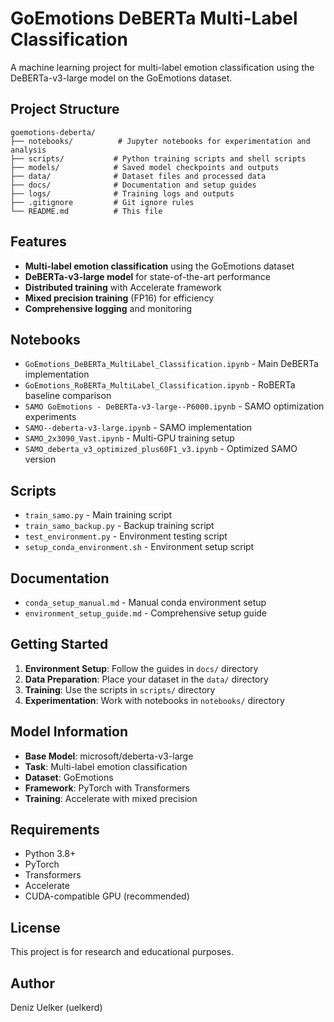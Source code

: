 # GoEmotions DeBERTa Multi-Label Classification

A machine learning project for multi-label emotion classification using the DeBERTa-v3-large model on the GoEmotions dataset.

## Project Structure

```
goemotions-deberta/
├── notebooks/          # Jupyter notebooks for experimentation and analysis
├── scripts/           # Python training scripts and shell scripts
├── models/            # Saved model checkpoints and outputs
├── data/              # Dataset files and processed data
├── docs/              # Documentation and setup guides
├── logs/              # Training logs and outputs
├── .gitignore         # Git ignore rules
└── README.md          # This file
```

## Features

- **Multi-label emotion classification** using the GoEmotions dataset
- **DeBERTa-v3-large model** for state-of-the-art performance
- **Distributed training** with Accelerate framework
- **Mixed precision training** (FP16) for efficiency
- **Comprehensive logging** and monitoring

## Notebooks

- `GoEmotions_DeBERTa_MultiLabel_Classification.ipynb` - Main DeBERTa implementation
- `GoEmotions_RoBERTa_MultiLabel_Classification.ipynb` - RoBERTa baseline comparison
- `SAMO GoEmotions - DeBERTa-v3-large--P6000.ipynb` - SAMO optimization experiments
- `SAMO--deberta-v3-large.ipynb` - SAMO implementation
- `SAMO_2x3090_Vast.ipynb` - Multi-GPU training setup
- `SAMO_deberta_v3_optimized_plus60F1_v3.ipynb` - Optimized SAMO version

## Scripts

- `train_samo.py` - Main training script
- `train_samo_backup.py` - Backup training script
- `test_environment.py` - Environment testing script
- `setup_conda_environment.sh` - Environment setup script

## Documentation

- `conda_setup_manual.md` - Manual conda environment setup
- `environment_setup_guide.md` - Comprehensive setup guide

## Getting Started

1. **Environment Setup**: Follow the guides in `docs/` directory
2. **Data Preparation**: Place your dataset in the `data/` directory
3. **Training**: Use the scripts in `scripts/` directory
4. **Experimentation**: Work with notebooks in `notebooks/` directory

## Model Information

- **Base Model**: microsoft/deberta-v3-large
- **Task**: Multi-label emotion classification
- **Dataset**: GoEmotions
- **Framework**: PyTorch with Transformers
- **Training**: Accelerate with mixed precision

## Requirements

- Python 3.8+
- PyTorch
- Transformers
- Accelerate
- CUDA-compatible GPU (recommended)

## License

This project is for research and educational purposes.

## Author

Deniz Uelker (uelkerd)
